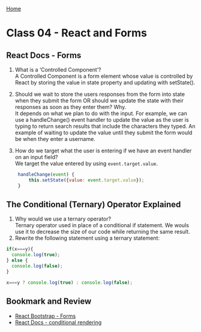 [Home](/README.md)

# Class 04 - React and Forms

## React Docs - Forms

1. What is a ‘Controlled Component’?  
   A Controlled Component is a form element whose value is controlled by React by storing the value in state property and updating with setState().

2. Should we wait to store the users responses from the form into state when they submit the form OR should we update the state with their responses as soon as they enter them? Why.  
   It depends on what we plan to do with the input. For example, we can use a handleChange() event handler to update the value as the user is typing to return search results that include the characters they typed. An example of waiting to update the value until they submit the form would be when they enter a username.

3. How do we target what the user is entering if we have an event handler on an input field?  
    We target the value entered by using `event.target.value`.

   ```js
    handleChange(event) {
        this.setState({value: event.target.value});
    }
   ```

## The Conditional (Ternary) Operator Explained

1. Why would we use a ternary operator?  
    Ternary operator used in place of a conditional if statement. We wouls use it to decrease the size of our code while returning the same result.
2. Rewrite the following statement using a ternary statement:

```js
if(x===y){
  console.log(true);
} else {
  console.log(false);
}
```

```js
x===y ? console.log(true) : console.log(false);
```

## Bookmark and Review

- [React Bootstrap - Forms](https://react-bootstrap.github.io/forms/overview/)
- [React Docs - conditional rendering](https://reactjs.org/docs/conditional-rendering.html)
